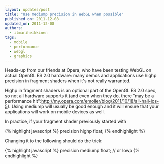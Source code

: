 ```yaml
---
layout: updates/post
title: "Use mediump precision in WebGL when possible"
published_on: 2011-12-08
updated_on: 2011-12-08
authors:
  - ilmariheikkinen
tags:
  - mobile
  - performance
  - webgl
  - graphics
---
```

Heads-up from our friends at Opera, who have been testing WebGL on actual OpenGL ES 2.0 hardware: many demos and applications use highp precision in fragment shaders when it's not really warranted.

Highp in fragment shaders is an optional part of the OpenGL ES 2.0 spec, so not all hardware supports it (and even when they do, there "may be a performance hit":http://my.opera.com/emoller/blog/2011/10/18/all-hail-ios-5). Using mediump will usually be good enough and it will ensure that your applications will work on mobile devices as well.

In practice, if your fragment shader previously started with

{% highlight javascript %}
precision highp float;
{% endhighlight %}

Changing it to the following should do the trick:

{% highlight javascript %}
precision mediump float; // or lowp
{% endhighlight %}
